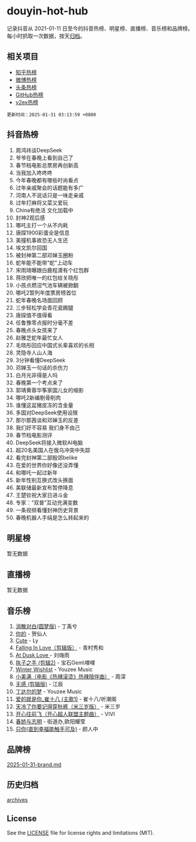 # douyin-hot-hub

记录抖音从 2021-01-11 日至今的抖音热榜、明星榜、直播榜、音乐榜和品牌榜。每小时抓取一次数据，按天[归档](archives)。

## 相关项目

- [知乎热榜](https://github.com/lonnyzhang423/zhihu-hot-hub)
- [微博热榜](https://github.com/lonnyzhang423/weibo-hot-hub)
- [头条热榜](https://github.com/lonnyzhang423/toutiao-hot-hub)
- [GitHub热榜](https://github.com/lonnyzhang423/github-hot-hub)
- [v2ex热榜](https://github.com/lonnyzhang423/v2ex-hot-hub)


`更新时间：2025-01-31 03:13:59 +0800`

## 抖音热榜

1. 周鸿祎谈DeepSeek
1. 爷爷在春晚上看到自己了
1. 春节档电影总票房再创新高
1. 当我加入咚咚咚
1. 今年春晚都有哪些时尚看点
1. 过年亲戚聚会的话题能有多广
1. 河南人不说话只是一味走亲戚
1. 过年打麻将又菜又爱玩
1. China有绝活 文化加载中
1. 封神2观后感
1. 哪吒主打一个从不内耗
1. 唐探1900彩蛋全是信息
1. 美撞机事故恐无人生还
1. 埃文凯尔回国
1. 被封神第二部邓婵玉圈粉
1. 蛇年能不能带“蛇”上动车
1. 宋雨琦曝跟白鹿程潇有个红包群
1. 蒋欣把唯一的红包给关晓彤
1. 小孩点燃沼气池车辆被掀翻
1. 哪吒2暂列年度票房榜首位
1. 蛇年春晚名场面回顾
1. 三步轻松学会青花瓷踢腿
1. 唐探值不值得看
1. 任鲁豫零点报时分毫不差
1. 春晚点头女孩来了
1. 赵雅芝蛇年最忙女人
1. 毛晓彤回应中国式长辈喜欢的长相
1. 灵隐寺人山人海
1. 3分钟看懂DeepSeek
1. 邓婵玉一句话的杀伤力
1. 白月光非得是人吗
1. 春晚第一个考点来了
1. 郭靖黄蓉华筝家国儿女的缩影
1. 哪吒2新编剔骨削肉
1. 谁懂这盆猪皮冻的含金量
1. 多国对DeepSeek使用设限
1. 那尔那茜谈和邓婵玉的反差
1. 我们好不容易 我们身不由己
1. 春节档电影测评
1. DeepSeek将接入微软AI电脑
1. 超20名美国人在俄乌冲突中失踪
1. 看完封神第二部殷郊belike
1. 在爱的世界你好像还没弄懂
1. 和哪吒一起过新年
1. 新年性别互换式改头换面
1. 美联储最新宣布暂停降息
1. 王楚钦祝大家日进斗金
1. 专家：“双普”互动充满变数
1. 一条视频看懂封神历史背景
1. 春晚机器人手绢是怎么转起来的

## 明星榜

暂无数据

## 直播榜

暂无数据

## 音乐榜

1. [消散对白(圆梦版)](https://sf5-hl-cdn-tos.douyinstatic.com/obj/tos-cn-ve-2774/og4jB5I5IizzoZVAAAzWgBMAsMDWoArfwBOiFs) - 丁禹兮
1. [你的](https://sf5-hl-cdn-tos.douyinstatic.com/obj/tos-cn-ve-2774/oYuIeKf42jB7sEV6B2upMdpYAgfrQWj0FeRegh) - 贺仙人
1. [Cute](https://sf5-hl-cdn-tos.douyinstatic.com/obj/tos-cn-ve-2774/o4IbIzHWKAAB4wsS5qMBRiiAlEBGTpQRNfFvuo) - Ly
1. [Falling In Love（剪辑版）](https://sf3-cdn-tos.douyinstatic.com/obj/tos-cn-ve-2774/o8ajpA8zzgBPahbBIO8AcKGBLJezFCRd1wfP9f) - 青村秀和
1. [ At Dusk  Love ](https://sf5-hl-cdn-tos.douyinstatic.com/obj/tos-cn-ve-2774/o8CrpCf5CaYgI4ZrtQgMQAFEfuGqNnRSDQAPBc) - 刘嗨雨
1. [执子之手 (剪辑2)](https://sf3-cdn-tos.douyinstatic.com/obj/tos-cn-ve-2774/oUoZLQjCc31XzqsBnBQUNgeKtYPBcgbFDwtfcu) - 宝石Gem\哩哩
1. [Winter Wishlist](https://sf5-hl-cdn-tos.douyinstatic.com/obj/tos-cn-ve-2774/oIIgUOeamCFCVAzxN6MFRLIBlLGpUqQxeeHrLE) - Youzee Music
1. [小美满（电影《热辣滚烫》热辣陪伴曲）](https://sf5-hl-cdn-tos.douyinstatic.com/obj/tos-cn-ve-2774/o0GAn2lSgfZIDUgtevCGDQYnFg4CwnrBaxbTZL) - 周深
1. [无感 (剪辑版)](https://sf5-hl-cdn-tos.douyinstatic.com/obj/tos-cn-ve-2774/o0eIsUzJBDlQaQFC5OFlgbMEZC1TFYBftOBn6p) - 江辰
1. [丁达尔的梦](https://sf5-hl-cdn-tos.douyinstatic.com/obj/tos-cn-ve-2774/oMU3WirUZBVQkAC9ccG5P2IQirziZM2RTInUY) - Youzee Music
1. [爱的就是你_崔十八 (主歌1)](https://sf5-hl-cdn-tos.douyinstatic.com/obj/tos-cn-ve-2774/oI5BO5DhFZ6UTcNCnZaOCBLtZ7WIMQGfgnXf5E) - 崔十八/听潮阁
1. [天冷了你要记得穿秋裤（米三岁版）](https://sf5-hl-cdn-tos.douyinstatic.com/obj/tos-cn-ve-2774/oQlIwVIDWiZ6BQilAorS7MA0AgCkQDvcZAdm1) - 米三岁
1. [开心往前飞（开心超人联盟主题曲）](https://sf5-hl-cdn-tos.douyinstatic.com/obj/tos-cn-ve-2774/9d8fb7c82cf1421fb93a9fe925275e0a) - VIVI
1. [春娇与志明](https://sf3-cdn-tos.douyinstatic.com/obj/tos-cn-ve-2774/e530d8fceb7044b39707d7f9ff54add1) - 街道办,欧阳耀莹
1. [只你(直到幸福能触手可及)](https://sf5-hl-cdn-tos.douyinstatic.com/obj/tos-cn-ve-2774/o0lBkRDzFTeaVSUz3ZZSCBVtZ5DIMQGfgmEAuE) - 颜人中

## 品牌榜

[2025-01-31-brand.md](archives/2025-01-31-brand.md)

## 历史归档

[archives](archives)

## License

See the [LICENSE](LICENSE) file for license rights and limitations (MIT).
